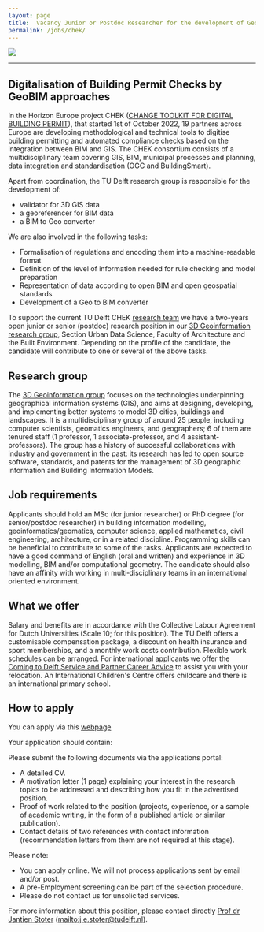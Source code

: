 ```yaml
---
layout: page
title:  Vacancy Junior or Postdoc Researcher for the development of GeoBIM based solutions for Digital Building Permit Checking
permalink: /jobs/chek/
---
```


<div class="row">
	<div class="col-sm-12 col-xs-12"><img class="img-responsive" src="{{ "DBP.png" }}"></div>
</div>

- - - 

## Digitalisation of Building Permit Checks by GeoBIM approaches

In the Horizon Europe project CHEK ([CHANGE TOOLKIT FOR DIGITAL BUILDING PERMIT](https://chekdbp.eu/)), that started 1st of October 2022, 19 partners across Europe are developing methodological and technical tools to digitise building permitting and automated compliance checks based on the integration between BIM and GIS. The CHEK consortium consists of a multidisciplinary team covering GIS, BIM, municipal processes and planning, data integration and standardisation (OGC and BuildingSmart).

Apart from coordination, the TU Delft research group is responsible for the development of:
- validator for 3D GIS data
- a georeferencer for BIM data
- a BIM to Geo converter

We are also involved in the following tasks:
- Formalisation of regulations and encoding them into a machine-readable format
- Definition of the level of information needed for rule checking and model preparation
- Representation of data according to open BIM and open geospatial standards
- Development of a Geo to BIM converter

To support the current TU Delft CHEK [research team](https://3d.bk.tudelft.nl/projects/chek/) we have a two-years open junior or senior (postdoc) research position in our [3D Geoinformation research group](https://3d.bk.tudelft.nl/), Section Urban Data Science, Faculty of Architecture and the Built Environment.
Depending on the profile of the candidate, the candidate will contribute to one or several of the above tasks.


## Research group
The [3D Geoinformation group](https://3d.bk.tudelft.nl/) focuses on the technologies underpinning geographical information systems (GIS), and aims at designing, developing, and implementing better systems to model 3D cities, buildings and landscapes.
It is a multidisciplinary group of around 25 people, including computer scientists, geomatics engineers, and geographers; 6 of them are tenured staff (1 professor, 1 associate-professor, and 4 assistant-professors). 
The group has a history of successful collaborations with industry and government in the past: its research has led to open source software, standards, and patents for the management of 3D geographic information and Building Information Models.

## Job requirements
<!-- 600 char --> 

Applicants should hold an MSc (for junior researcher) or PhD degree (for senior/postdoc researcher) in building information modelling, geoinformatics/geomatics, computer science, applied mathematics, civil engineering, architecture, or in a related discipline. Programming skills can be beneficial to contribute to some of the tasks.
Applicants are expected to have a good command of English (oral and written) and experience in 3D modelling, BIM and/or computational geometry. 
The candidate should also have an affinity with working in multi‐disciplinary teams in an international oriented environment.

## What we offer
Salary and benefits are in accordance with the Collective Labour Agreement for Dutch Universities (Scale 10; for this position). 
The TU Delft offers a customisable compensation package, a discount on health insurance and sport memberships, and a monthly work costs contribution.
Flexible work schedules can be arranged.
For international applicants we offer the [Coming to Delft Service and Partner Career Advice](https://www.tudelft.nl/over-tu-delft/werken-bij-tu-delft/nederland-tu-delft/support-for-international-employees) to assist you with your relocation. An International Children's Centre offers childcare and there is an international primary school.

## How to apply

<!-- <div class="alert alert-info" role="alert">
Deadline to apply is 24th of April 2022.
</div> -->

You can apply via this [webpage](https://www.tudelft.nl/over-tu-delft/werken-bij-tu-delft/vacatures/details?jobId=11452&jobTitle=Junior%20or%20Postdoc%20Researcher%20for%20the%20development%20of%20GeoBIM%20based%20solutions%20for%20Digital%20Building%20Permit%20Checking)

Your application should contain:

Please submit the following documents via the applications portal:
- A detailed CV.
- A motivation letter (1 page) explaining your interest in the research topics to be addressed and describing how you fit in the advertised position.
- Proof of work related to the position (projects, experience, or a sample of academic writing, in the form of a published article or similar publication).
- Contact details of two references with contact information (recommendation letters from them are not required at this stage). 

Please note:
- You can apply online. We will not process applications sent by email and/or post.
- A pre-Employment screening can be part of the selection procedure.
- Please do not contact us for unsolicited services.

For more information about this position, please contact directly [Prof dr Jantien Stoter](https://3d.bk.tudelft.nl/jstoter/) (<mailto:j.e.stoter@tudelft.nl>).
